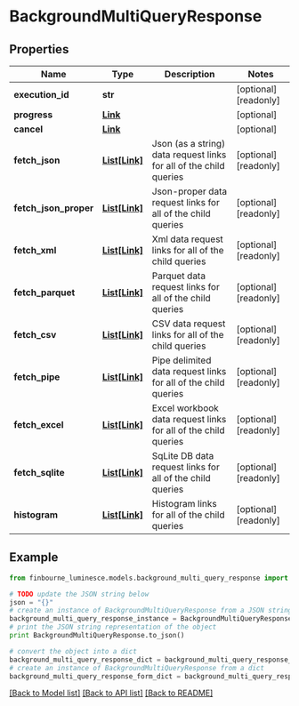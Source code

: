 # BackgroundMultiQueryResponse


## Properties
Name | Type | Description | Notes
------------ | ------------- | ------------- | -------------
**execution_id** | **str** |  | [optional] [readonly] 
**progress** | [**Link**](Link.md) |  | [optional] 
**cancel** | [**Link**](Link.md) |  | [optional] 
**fetch_json** | [**List[Link]**](Link.md) | Json (as a string) data request links for all of the child queries | [optional] [readonly] 
**fetch_json_proper** | [**List[Link]**](Link.md) | Json-proper data request links for all of the child queries | [optional] [readonly] 
**fetch_xml** | [**List[Link]**](Link.md) | Xml data request links for all of the child queries | [optional] [readonly] 
**fetch_parquet** | [**List[Link]**](Link.md) | Parquet data request links for all of the child queries | [optional] [readonly] 
**fetch_csv** | [**List[Link]**](Link.md) | CSV data request links for all of the child queries | [optional] [readonly] 
**fetch_pipe** | [**List[Link]**](Link.md) | Pipe delimited data request links for all of the child queries | [optional] [readonly] 
**fetch_excel** | [**List[Link]**](Link.md) | Excel workbook data request links for all of the child queries | [optional] [readonly] 
**fetch_sqlite** | [**List[Link]**](Link.md) | SqLite DB data request links for all of the child queries | [optional] [readonly] 
**histogram** | [**List[Link]**](Link.md) | Histogram links for all of the child queries | [optional] [readonly] 

## Example

```python
from finbourne_luminesce.models.background_multi_query_response import BackgroundMultiQueryResponse

# TODO update the JSON string below
json = "{}"
# create an instance of BackgroundMultiQueryResponse from a JSON string
background_multi_query_response_instance = BackgroundMultiQueryResponse.from_json(json)
# print the JSON string representation of the object
print BackgroundMultiQueryResponse.to_json()

# convert the object into a dict
background_multi_query_response_dict = background_multi_query_response_instance.to_dict()
# create an instance of BackgroundMultiQueryResponse from a dict
background_multi_query_response_form_dict = background_multi_query_response.from_dict(background_multi_query_response_dict)
```
[[Back to Model list]](../README.md#documentation-for-models) [[Back to API list]](../README.md#documentation-for-api-endpoints) [[Back to README]](../README.md)



